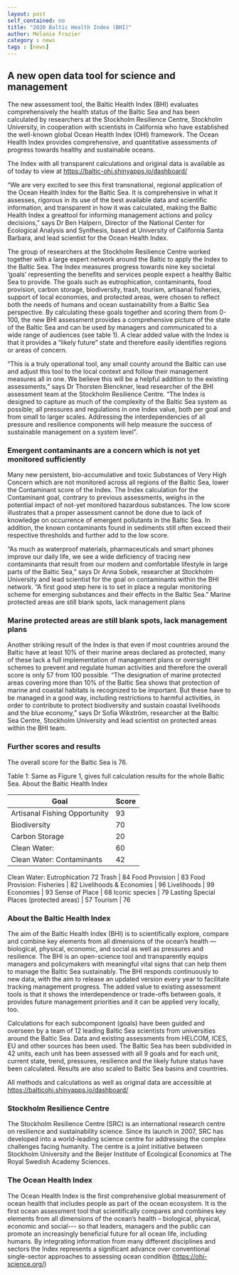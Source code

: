 ```yaml
---
layout: post
self_contained: no
title: "2020 Baltic Health Index (BHI)"
author: Melanie Frazier
category : news 
tags : [news]
---
```


## A new open data tool for science and management

The new assessment tool, the Baltic Health Index (BHI) evaluates comprehensively the health status of the Baltic Sea and has been calculated by researchers at the Stockholm Resilience Centre, Stockholm University, in cooperation with scientists in California who have established the well-known global Ocean Health Index (OHI) framework. The Ocean Health Index provides comprehensive, and quantitative assessments of progress towards healthy and sustainable oceans.

The Index with all transparent calculations and original data is available as of today to view at https://baltic-ohi.shinyapps.io/dashboard/

“We are very excited to see this first transnational, regional application of the Ocean Health Index for the Baltic Sea. It is comprehensive in what it assesses, rigorous in its use of the best available data and scientific information, and transparent in how it was calculated, making the Baltic Health Index a greattool for informing management actions and policy decisions,” says Dr Ben Halpern, Director of the National Center for Ecological Analysis and Synthesis, based at University of California Santa Barbara, and lead scientist for the Ocean Health Index.

The group of researchers at the Stockholm Resilience Centre worked together with a large expert network around the Baltic to apply the Index to the Baltic Sea. The Index measures progress towards nine key societal ‘goals’ representing the benefits and services people expect a healthy Baltic Sea to provide. The goals such as eutrophication, contaminants, food provision, carbon storage, biodiversity, trash, tourism, artisanal fisheries, support of local economies, and protected areas, were chosen to reflect both the needs of humans and ocean sustainability from a Baltic Sea perspective. By calculating these goals together and scoring them from 0-100, the new BHI assessment provides a comprehensive picture of the state of the Baltic Sea and can be used by managers and communicated to a wide range of audiences (see table 1). A clear added value with the Index is that it provides a “likely future” state and therefore easily identifies regions or areas of concern.

“This is a truly operational tool, any small county around the Baltic can use and adjust this tool to the local context and follow their management measures all in one. We believe this will be a helpful addition to the existing assessments,” says Dr Thorsten Blenckner, lead researcher of the BHI assessment team at the Stockholm Resilience Centre. “The Index is designed to capture as much of the complexity of the Baltic Sea system as possible; all pressures and regulations in one Index value, both per goal and from small to larger scales. Addressing the interdependencies of all pressure and resilience components will help measure the success of sustainable management on a system level”.

### Emergent contaminants are a concern which is not yet monitored sufficiently 
Many new persistent, bio-accumulative and toxic Substances of Very High Concern which are not monitored across all regions of the Baltic Sea, lower the Contaminant score of the Index. The Index calculation for the Contaminant goal, contrary to previous assessments, weighs in the potential impact of not-yet monitored hazardous substances. The low score illustrates that a proper assessment cannot be done due to lack of knowledge on occurrence of emergent pollutants in the Baltic Sea. In addition, the known contaminants found in sediments still often exceed their respective thresholds and further add to the low score. 

“As much as waterproof materials, pharmaceuticals and smart phones improve our daily life, we see a wide deficiency of tracing new contaminants that result from our modern and comfortable lifestyle in large parts of the Baltic Sea,” says Dr Anna Sobek, researcher at Stockholm University and lead scientist for the goal on contaminants within the BHI network. “A first good step here is to set in place a regular monitoring scheme for emerging substances and their effects in the Baltic Sea.” Marine protected areas are still blank spots, lack management plans 

### Marine protected areas are still blank spots, lack management plans

Another striking result of the Index is that even if most countries around the Baltic have at least 10% of their marine areas declared as protected, many of these lack a full implementation of management plans or oversight schemes to prevent and regulate human activities and therefore the overall score is only 57 from 100 possible. “The designation of marine protected areas covering more than 10% of the Baltic Sea shows that protection of marine and coastal habitats is recognized to be important. But these have to be managed in a good way, including restrictions to harmful activities, in order to contribute to protect biodiversity and sustain coastal livelihoods and the blue economy,” says Dr Sofia Wikström, researcher at the Baltic Sea Centre, Stockholm University and lead scientist on protected areas within the BHI team.

### Further scores and results
The overall score for the Baltic Sea is 76. 

Table 1: Same as Figure 1, gives full calculation results for the whole Baltic Sea.
About the Baltic Health Index

Goal | Score
------ | ---------------
Artisanal Fishing Opportunity | 93
Biodiversity  | 70
Carbon Storage | 20
   Clean Water:|  60
   Clean Water: Contaminants | 42
   Clean Water: Eutrophication 72
Trash | 84
Food Provision | 83
   Food Provision: Fisheries | 82
Livelihoods & Economies | 96
   Livelihoods | 99
   Economies | 93
Sense of Place |  68
   Iconic species | 79
   Lasting Special Places (protected areas) | 57
Tourism | 76


### About the Baltic Health Index

The aim of the Baltic Health Index (BHI) is to scientifically explore, compare and combine key elements from all dimensions of the ocean’s health — biological, physical, economic, and social as well as pressures and resilience. The BHI is an open-science tool and transparently equips managers and policymakers with meaningful vital signs that can help them to manage the Baltic Sea sustainably. The BHI responds continuously to new data, with the aim to release an updated version every year to facilitate tracking management progress. The added value to existing assessment tools is that it shows the interdependence or trade-offs between goals, it provides future management priorities and it can be applied very locally, too. 

Calculations for each subcomponent (goals) have been guided and overseen by a team of 12 leading Baltic Sea scientists from universities around the Baltic Sea. Data and existing assessments from HELCOM, ICES, EU and other sources has been used. The Baltic Sea has been subdivided in 42 units, each unit has been assessed with all 9 goals and for each unit, current state, trend, pressures, resilience and the likely future status have been calculated. Results are also scaled to Baltic Sea basins and countries.

All methods and calculations as well as original data are accessible at https://balticohi.shinyapps.io/dashboard/ 

### Stockholm Resilience Centre
The Stockholm Resilience Centre (SRC) is an international research centre on resilience and sustainability science. Since its launch in 2007, SRC has developed into a world-leading science centre for addressing the complex challenges facing humanity. The centre is a joint initiative between Stockholm University and the Beijer Institute of Ecological Economics at The Royal Swedish Academy Sciences.

### The Ocean Health Index

The Ocean Health Index is the first comprehensive global measurement of ocean health that includes people as part of the ocean ecosystem. It is the first ocean assessment tool that scientifically compares and combines key elements from all dimensions of the ocean’s health – biological, physical, economic and social--- so that leaders, managers and the public can promote an increasingly beneficial future for all ocean life, including humans. By integrating information from many different disciplines and sectors the Index represents a significant advance over conventional single-sector approaches to assessing ocean condition (https://ohi-science.org/)


